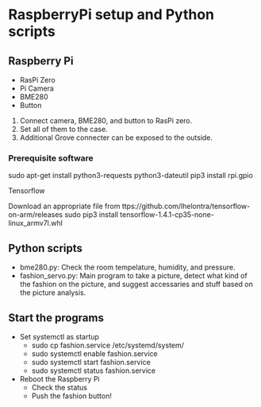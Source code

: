 # RaspberryPi setup and Python scripts

## Raspberry Pi
- RasPi Zero
- Pi Camera
- BME280
- Button

1. Connect camera, BME280, and button to RasPi zero.
2. Set all of them to the case.
3. Additional Grove connecter can be exposed to the outside.

### Prerequisite software

sudo apt-get install python3-requests python3-dateutil
pip3 install rpi.gpio

Tensorflow

Download an appropriate file from ttps://github.com/lhelontra/tensorflow-on-arm/releases
sudo pip3 install tensorflow-1.4.1-cp35-none-linux_armv7l.whl

## Python scripts

- bme280.py: Check the room tempelature, humidity, and pressure.
- fashion_servo.py: Main program to take a picture, detect what kind of the fashion on the picture, and suggest accessaries and stuff based on the picture analysis.

## Start the programs

- Set systemctl as startup
  - sudo cp fashion.service /etc/systemd/system/
  - sudo systemctl enable fashion.service
  - sudo systemctl start fashion.service
  - sudo systemctl status fashion.service
- Reboot the Raspberry Pi
  - Check the status
  - Push the fashion button!
